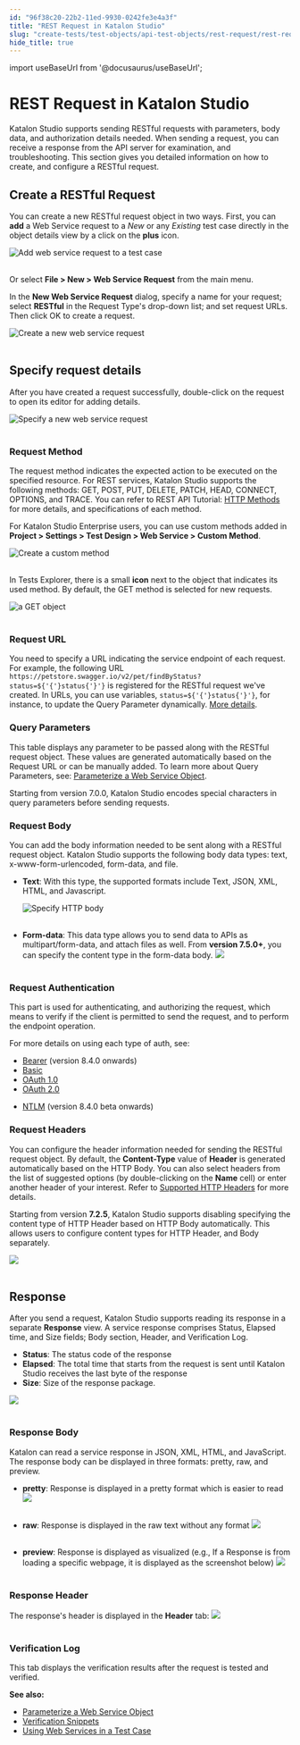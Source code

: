 ```yaml
---
id: "96f38c20-22b2-11ed-9930-0242fe3e4a3f"
title: "REST Request in Katalon Studio"
slug: "create-tests/test-objects/api-test-objects/rest-request/rest-request-in-katalon-studio"
hide_title: true
---
```

import useBaseUrl from '@docusaurus/useBaseUrl';


# <a id="id" class="anchor_top_offset"/><a id="ariaid-title1" class="anchor_top_offset"/>REST Request in <span xmlns="http://www.w3.org/1999/xhtml" className="ph">Katalon Studio</span> 

<p xmlns="http://www.w3.org/1999/xhtml" className="p">Katalon Studio supports sending RESTful requests with   parameters, body data, and authorization details needed. When   sending a request, you can receive a response from the API server   for examination, and troubleshooting. This section gives you   detailed information on how to create, and configure a RESTful   request.</p> 

## <a id="id_1" class="anchor_top_offset"/>Create a RESTful Request

<p xmlns="http://www.w3.org/1999/xhtml" className="p">You can create a new RESTful request object in two ways. First,   you can <strong className="ph b">add</strong> a Web Service request to a   <em className="ph i">New</em> or any <em className="ph i">Existing</em> test case directly in the   object details view by a click on the <strong className="ph b">plus</strong>   icon.</p> 
<p xmlns="http://www.w3.org/1999/xhtml" className="p">   <img className="image" src={useBaseUrl("https://github.com/katalon-studio/docs-images/raw/master/katalon-studio/docs/soap-request/Screen-Shot-2018-09-20-at-5.06.42-PM.png")} alt="Add web service request to a test case" /><br /><br /> </p> 
<p xmlns="http://www.w3.org/1999/xhtml" className="p">Or select <strong className="ph b">File &gt; New &gt; Web Service     Request</strong> from the main menu.</p> 
<p xmlns="http://www.w3.org/1999/xhtml" className="p">In the <strong className="ph b">New Web Service     Request</strong> dialog, specify a name for your request;   select <strong className="ph b">RESTful</strong> in the Request Type's drop-down   list; and set request URLs. Then click OK to create a request.</p> 
<p xmlns="http://www.w3.org/1999/xhtml" className="p">   <img className="image" src={useBaseUrl("https://github.com/katalon-studio/docs-images/raw/master/katalon-studio/docs/restful-web-services/KS-RESTFUL-Create-a-new-object.png")} width={500} alt="Create a new web service request" /><br /><br /> </p> 

## <a id="id_2" class="anchor_top_offset"/>Specify request details

<p xmlns="http://www.w3.org/1999/xhtml" className="p">After you have created a request successfully, double-click on the   request to open its editor for adding details.</p> 
<p xmlns="http://www.w3.org/1999/xhtml" className="p">   <img className="image" src={useBaseUrl("https://github.com/katalon-studio/docs-images/raw/master/katalon-studio/docs/restful-web-services/KS-RESTFUL-Parameterize-the-object.png")} width={700} alt="Specify a new web service request" /><br /><br /> </p> 

### <a id="id_3" class="anchor_top_offset"/>Request Method

<p xmlns="http://www.w3.org/1999/xhtml" className="p">The request method indicates the expected action to be executed on the specified resource. For REST services, Katalon Studio supports the following methods: GET, POST, PUT, DELETE, PATCH, HEAD, CONNECT, OPTIONS, and TRACE. You can refer to REST API Tutorial: <a className="xref j-external-link" href="https://restfulapi.net/http-methods/" target="_blank">HTTP Methods</a> for more details, and specifications of each method.</p> 
<p xmlns="http://www.w3.org/1999/xhtml" className="p">For Katalon Studio Enterprise users, you can use custom methods added in <strong className="ph b">Project &gt; Settings &gt; Test Design &gt; Web Service &gt; Custom Method</strong>.</p> 
<p xmlns="http://www.w3.org/1999/xhtml" className="p"> <img className="image" src={useBaseUrl("https://github.com/katalon-studio/docs-images/raw/master/katalon-studio/docs/creat-first-API-testing/KS-API-Create-custom-webservice-method.png")} alt="Create a custom method" /><br /><br /> </p> 
<p xmlns="http://www.w3.org/1999/xhtml" className="p">In Tests Explorer, there is a small <strong className="ph b">icon</strong> next to the object that indicates its used method. By default, the GET method is selected for new requests.</p> 
<p xmlns="http://www.w3.org/1999/xhtml" className="p"> <img className="image" src={useBaseUrl("https://github.com/katalon-studio/docs-images/raw/master/katalon-studio/docs/restful-web-services/KS-RESTFUL-Get-object.png")} width={500} alt="a GET object" /><br /><br /> </p> 
      

### <a id="id_4" class="anchor_top_offset"/>Request URL

      
        
<p xmlns="http://www.w3.org/1999/xhtml" className="p">You need to specify a URL indicating the service endpoint of   each request. For example, the following URL   <code className="ph codeph">https://petstore.swagger.io/v2/pet/findByStatus?status=${'{'}status{'}'}</code>   is registered for the RESTful request we've created. In URLs, you   can use variables, <code className="ph codeph">status=${'{'}status{'}'}</code>, for instance, to   update the Query Parameter dynamically. <a className="xref" href="/create-tests/test-objects/api-test-objects/rest-request/parameterize-a-web-service-object-in-katalon-studio">More     details</a>.</p> 
      
    

### <a id="id_5" class="anchor_top_offset"/>Query Parameters

<p xmlns="http://www.w3.org/1999/xhtml" className="p">This table displays any parameter to be passed along with the RESTful request object. These values are generated automatically based on the Request URL or can be manually added. To learn more about <span className="ph uicontrol">Query Parameters</span>, see: <a className="xref" href="/create-tests/test-objects/api-test-objects/rest-request/parameterize-a-web-service-object-in-katalon-studio">Parameterize a Web Service Object</a>.</p> 
<p xmlns="http://www.w3.org/1999/xhtml" className="p">Starting from version 7.0.0, Katalon Studio encodes special characters in query parameters before sending requests.</p> 

### <a id="id_6" class="anchor_top_offset"/>Request Body

<p xmlns="http://www.w3.org/1999/xhtml" className="p">You can add the body information needed to be sent along with a   RESTful request object. Katalon Studio supports the following body   data types: text, x-www-form-urlencoded, form-data, and file.</p> 
<ul xmlns="http://www.w3.org/1999/xhtml" className="ul"><li className="li">     <p className="p">       <strong className="ph b">Text</strong>: With this type, the supported formats       include Text, JSON, XML, HTML, and Javascript.</p>     <p className="p">       <img className="image" src={useBaseUrl("https://github.com/katalon-studio/docs-images/raw/master/katalon-studio/docs/restful-web-services/KS-RESTFUL-Input-HTTP-body.png")} width={600} alt="Specify HTTP body" /><br /><br />     </p>   </li><li className="li">     <p className="p">       <strong className="ph b">Form-data</strong>: This data type allows you to send       data to APIs as multipart/form-data, and attach files as well. From       <strong className="ph b">version 7.5.0+</strong>, you can specify the content type       in the form-data body. <img className="image" src={useBaseUrl("https://github.com/katalon-studio/docs-images/raw/master/katalon-studio/docs/restful-web-services/form-data.png")} width={700} /><br /><br />     </p>   </li></ul> 

### <a id="id_7" class="anchor_top_offset"/>Request Authentication

<p xmlns="http://www.w3.org/1999/xhtml" className="p">This part is used for authenticating, and authorizing the request, which means to verify if the client is permitted to send the request, and to perform the endpoint operation.</p> 
<p xmlns="http://www.w3.org/1999/xhtml" className="p">For more details on using each type of auth, see:</p> 
<ul xmlns="http://www.w3.org/1999/xhtml" className="ul"><li className="li"><a className="xref" href="/create-tests/test-objects/api-test-objects/authorization/bearer-authentication-in-katalon-studio#task-6669">Bearer</a> (version 8.4.0 onwards)</li><li className="li"><a className="xref" href="/create-tests/test-objects/api-test-objects/authorization/basic-authentication-in-katalon-studio">Basic</a></li><li className="li"><a className="xref" href="/create-tests/test-objects/api-test-objects/authorization/authorization-oauth-1.0-in-katalon-studio">OAuth 1.0</a></li><li className="li"><a className="xref" href="/create-tests/test-objects/api-test-objects/authorization/authorization-oauth-2.0-in-katalon-studio">OAuth 2.0</a></li><li className="li"><p className="p"><a className="xref" href="/create-tests/test-objects/api-test-objects/authorization/ntlm-authentication-in-katalon-studio">NTLM</a> (version 8.4.0 beta onwards)</p></li></ul> 

### <a id="id_8" class="anchor_top_offset"/>Request Headers

<p xmlns="http://www.w3.org/1999/xhtml" className="p">You can configure the header information needed for sending the   RESTful request object. By default, the   <strong className="ph b">Content-Type</strong> value of <strong className="ph b">Header</strong> is   generated automatically based on the HTTP Body. You can also select   headers from the list of suggested options (by double-clicking on   the <strong className="ph b">Name</strong> cell) or enter another header of your   interest. Refer to <a className="xref j-external-link" href="https://developer.mozilla.org/en-US/docs/Web/HTTP/Headers" target="_blank">Supported     HTTP Headers</a> for more details.</p> 
<p xmlns="http://www.w3.org/1999/xhtml" className="p">Starting from version <strong className="ph b">7.2.5</strong>, Katalon Studio   supports disabling specifying the content type of HTTP Header based   on HTTP Body automatically. This allows users to configure content   types for HTTP Header, and Body separately.</p> 
<p xmlns="http://www.w3.org/1999/xhtml" className="p">   <img className="image" src={useBaseUrl("https://github.com/katalon-studio/docs-images/raw/master/katalon-studio/docs/restful/auto-update.png")} width={700} /><br /><br /> </p> 
    

## <a id="id_9" class="anchor_top_offset"/>Response

    
      
<p xmlns="http://www.w3.org/1999/xhtml" className="p">After you send a request, Katalon Studio supports reading its   response in a separate <strong className="ph b">Response</strong> view. A service   response comprises Status, Elapsed time, and Size fields; Body   section, Header, and Verification Log.</p> 
      
<ul xmlns="http://www.w3.org/1999/xhtml" className="ul">   <li className="li">     <strong className="ph b">Status</strong>: The status code of the response</li>   <li className="li">     <strong className="ph b">Elapsed</strong>: The total time that starts from the     request is sent until Katalon Studio receives the last byte of the     response</li>   <li className="li">     <strong className="ph b">Size</strong>: Size of the response package.</li> </ul> 
      
<p xmlns="http://www.w3.org/1999/xhtml" className="p">   <img className="image" src={useBaseUrl("https://github.com/katalon-studio/docs-images/raw/master/katalon-studio/docs/restful-web-services/image2018-9-5-143A253A46.png")} /><br /><br /> </p> 
    
              
      

### <a id="id_10" class="anchor_top_offset"/>Response Body

      
        
<p xmlns="http://www.w3.org/1999/xhtml" className="p">Katalon can read a service response in JSON, XML, HTML, and   JavaScript. The response body can be displayed in three   formats: pretty, raw, and preview.</p> 
        
<ul xmlns="http://www.w3.org/1999/xhtml" className="ul">   <li className="li">     <p className="p">       <strong className="ph b">pretty</strong>: Response is displayed in a pretty       format which is easier to read <img className="image" src={useBaseUrl("https://github.com/katalon-studio/docs-images/raw/master/katalon-studio/docs/restful-web-services/Screen-Shot-2018-04-10-at-17.23.21.png")} /><br /><br />     </p>   </li>   <li className="li">     <p className="p">       <strong className="ph b">raw</strong>: Response is displayed in the raw text       without any format <img className="image" src={useBaseUrl("https://github.com/katalon-studio/docs-images/raw/master/katalon-studio/docs/restful-web-services/image2018-9-5-143A253A6.png")} /><br /><br />     </p>   </li>   <li className="li">     <p className="p">       <strong className="ph b">preview</strong>: Response is displayed as visualized       (e.g., If a Response is from loading a specific webpage, it is       displayed as the screenshot below) <img className="image" src={useBaseUrl("https://github.com/katalon-studio/docs-images/raw/master/katalon-studio/docs/restful-web-services/image2018-4-1-19_10_26.png")} /><br /><br />     </p>   </li> </ul> 
      
    
      

### <a id="id_11" class="anchor_top_offset"/>Response Header

      
        
<p xmlns="http://www.w3.org/1999/xhtml" className="p">The response's header is displayed in   the <strong className="ph b">Header</strong> tab: <img className="image" src={useBaseUrl("https://github.com/katalon-studio/docs-images/raw/master/katalon-studio/docs/restful-web-services/image2018-9-5-143A243A48.png")} /><br /><br /> </p> 
      
    

### <a id="id_12" class="anchor_top_offset"/>Verification Log

<p xmlns="http://www.w3.org/1999/xhtml" className="p">This tab displays the verification results after the request is   tested and verified.</p> 
<p xmlns="http://www.w3.org/1999/xhtml" className="p">   <strong className="ph b">See also:</strong> </p> 
<ul xmlns="http://www.w3.org/1999/xhtml" className="ul"><li className="li">     <a className="xref" href="/create-tests/test-objects/api-test-objects/rest-request/parameterize-a-web-service-object-in-katalon-studio">Parameterize a       Web Service Object</a>   </li><li className="li">     <a className="xref" href="/create-tests/test-objects/api-test-objects/verification-snippets-in-katalon-studio">Verification       Snippets</a>   </li><li className="li">     <a className="xref" href="/create-tests/create-test-cases/using-web-services-in-a-test-case-in-katalon-studio">Using       Web Services in a Test Case</a>   </li></ul> 
